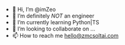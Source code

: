 - 👋 Hi, I’m @imZeo
- 👀 I’m definitely _NOT_ an engineer
- 🌱 I’m currently learning Python|TS
- 💞️ I’m looking to collaborate on ...
- 📫 How to reach me hello@zmcsoltai.com

<!---
imZeo/imZeo is a ✨ special ✨ repository because its `README.md` (this file) appears on your GitHub profile.
You can click the Preview link to take a look at your changes.
--->
